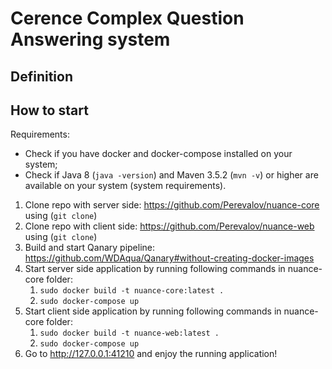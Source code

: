 # Cerence Complex Question Answering system

## Definition

## How to start

Requirements:

* Check if you have docker and docker-compose installed on your system;
* Check if Java 8 (`java -version`) and Maven 3.5.2 (`mvn -v`) or higher are available on your system (system requirements).

1. Clone repo with server side: https://github.com/Perevalov/nuance-core using (`git clone`)
1. Clone repo with client side: https://github.com/Perevalov/nuance-web using (`git clone`)
1. Build and start Qanary pipeline: https://github.com/WDAqua/Qanary#without-creating-docker-images
1. Start server side application by running following commands in nuance-core folder:
    1. ```sudo docker build -t nuance-core:latest .```
    1. ```sudo docker-compose up```
1. Start client side application by running following commands in nuance-core folder:
    1. ```sudo docker build -t nuance-web:latest .```
    1. ```sudo docker-compose up```
1. Go to http://127.0.0.1:41210 and enjoy the running application!
